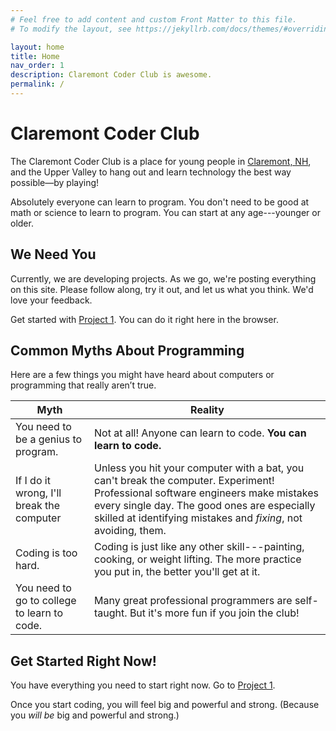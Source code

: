 ```yaml
---
# Feel free to add content and custom Front Matter to this file.
# To modify the layout, see https://jekyllrb.com/docs/themes/#overriding-theme-defaults

layout: home
title: Home
nav_order: 1
description: Claremont Coder Club is awesome.
permalink: /
---
```


# Claremont Coder Club

The Claremont Coder Club is a place for young people in [Claremont, NH](https://www.claremontnh.com/),
and the Upper Valley to hang out and learn technology the best way possible&mdash;by playing!

Absolutely everyone can learn to program. You don't need to be good at math or science to learn to program. You can start at any age---younger or older.

## We Need You

Currently, we are developing projects. As we go, we're posting everything on this site. Please follow along, try it out, and let us what you think. We'd love your feedback.

Get started with [Project 1](projects/01-turtle-time). You can do it right here in the browser.

## Common Myths About Programming

Here are a few things you might have heard about computers or programming that really aren’t true.

| Myth | Reality |
|------|---------|
|You need to be a genius to program. | Not at all! Anyone can learn to code. **You can learn to code.**|
|If I do it wrong, I'll break the computer | Unless you hit your computer with a bat, you can't break the computer. Experiment! Professional software engineers make mistakes every single day. The good ones are especially skilled at identifying mistakes and *fixing*, not avoiding, them.|
|Coding is too hard.| Coding is just like any other skill---painting, cooking, or weight lifting. The more practice you put in, the better you'll get at it.|
|You need to go to college to learn to code.| Many great professional programmers are self-taught. But it's more fun if you join the club!|

## Get Started Right Now!
You have everything you need to start right now. Go to [Project 1](projects/01-turtle-time).

Once you start coding, you will feel big and powerful and strong. (Because you *will be* big and powerful and strong.)
